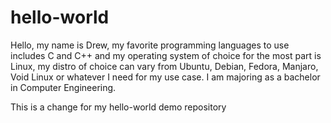 # hello-world

Hello, my name is Drew, my favorite programming languages to use includes C and C++ and my operating system of choice for the most part is Linux, my distro of choice can vary from Ubuntu, Debian, Fedora, Manjaro, Void Linux or whatever I need for my use case. I am majoring as a bachelor in Computer Engineering.

This is a change for my hello-world demo repository
